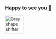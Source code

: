 
### Happy to see you 👋



<a href="https://github.com/nastyox/Rando.js#nastyox"><img src="http://randojs.com/images/shapeShifterGray.gif" alt="Gray shape shifter" height="60"/></a>
 




<!--
**himanshuRepo/himanshuRepo** is a ✨ _special_ ✨ repository because its `README.md` (this file) appears on your GitHub profile.
<p align="center"><a href="https://github.com/himanshuRepo"><img src="http://randojs.com/images/barsSmall.gif" alt="Animated footer bars" width="100%"/></a></p>
<p align="center"><a href="https://github.com/himanshuRepo"><img src="http://randojs.com/images/backToTopButton.png" alt="Back to top" height="29"/></a></p>
[![HitCount](http://hits.dwyl.com/himanshuRepo/himanshuRepo.svg)](http://hits.dwyl.com/himanshuRepo/himanshuRepo)
Here are some ideas to get you started:

- 🔭 I’m currently working on ...
- 🌱 I’m currently learning ...
- 👯 I’m looking to collaborate on ...
- 🤔 I’m looking for help with ...
- 💬 Ask me about ...
- 📫 How to reach me: ...
- 😄 Pronouns: ...
- ⚡ Fun fact: ...
-->
